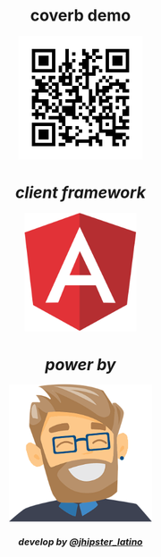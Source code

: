 <h1 align="center">
   coverb demo</h1>
   
<p align="center">
   <a href="https://coverb-demo-angular.herokuapp.com/">
     <img src="qr_demo_angular.png"></a></p>

<h1 align="center">
   <i>client framework</i></h1>
   
<p align="center">
     <a href="https://angular.io/">
     <img width= "200px"
     src="src/main/webapp/content/images/logo/svg/angular.svg"></a>
     </p>
<h1 align="center">
   <i>power by</i></h1>
<p align="center">
     <a href="https://www.jhipster.tech/">
     <img width= "256px" 
     src="src/main/webapp/content/images/logo/icons/logo-alternate.png"></a></p>
<h3 align="center">
   <i>develop by 
   <a href="https://twitter.com/jhipster_latino/">@jhipster_latino</a></i></h3>
